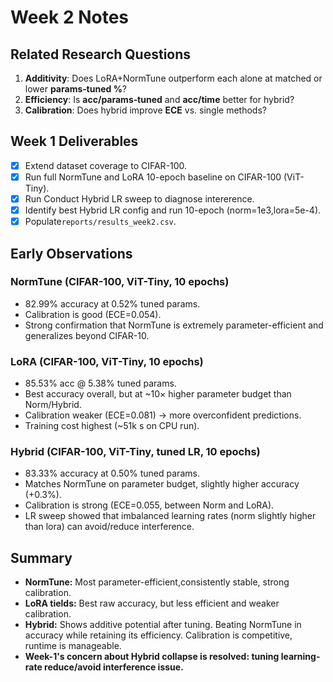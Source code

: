 # Week 2 Notes

## Related Research Questions 
1. **Additivity**: Does LoRA+NormTune outperform each alone at matched or lower **params‑tuned %**?
2. **Efficiency**: Is **acc/params‑tuned** and **acc/time** better for hybrid?
3. **Calibration**: Does hybrid improve **ECE** vs. single methods?

## Week 1 Deliverables
- [x] Extend dataset coverage to CIFAR-100.
- [x] Run full NormTune and LoRA 10-epoch baseline on CIFAR-100 (ViT-Tiny).
- [x] Run Conduct Hybrid LR sweep to diagnose intererence.
- [x] Identify best Hybrid LR config and run 10-epoch (norm=1e3,lora=5e-4).
- [x] Populate`reports/results_week2.csv`.

## Early Observations 
### NormTune (CIFAR-100, ViT-Tiny, 10 epochs)
- 82.99% accuracy at 0.52% tuned params.
- Calibration is good (ECE=0.054).
- Strong confirmation that NormTune is extremely parameter-efficient and generalizes beyond CIFAR-10.

### LoRA (CIFAR-100, ViT-Tiny, 10 epochs)
- 85.53% acc @ 5.38% tuned params.
- Best accuracy overall, but at ~10× higher parameter budget than Norm/Hybrid.
- Calibration weaker (ECE=0.081) → more overconfident predictions.
- Training cost highest (~51k s on CPU run).

### Hybrid (CIFAR-100, ViT-Tiny, tuned LR, 10 epochs)
- 83.33% accuracy at 0.50% tuned params.
- Matches NormTune on parameter budget, slightly higher accuracy (+0.3%).
- Calibration is strong (ECE=0.055, between Norm and LoRA).
- LR sweep showed that imbalanced learning rates (norm slightly higher than lora) can avoid/reduce interference.


## Summary
- **NormTune:** Most parameter-efficient,consistently stable, strong calibration.
- **LoRA tields:** Best raw accuracy, but less efficient and weaker calibration.
- **Hybrid:** Shows additive potential after tuning. Beating NormTune in accuracy while retaining its efficiency. Calibration is competitive, runtime is manageable. 
- **Week-1's concern about Hybrid collapse is resolved: tuning learning-rate reduce/avoid interference issue.**